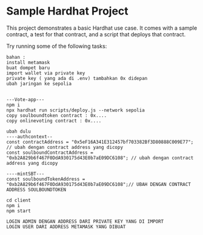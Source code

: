 # Sample Hardhat Project

This project demonstrates a basic Hardhat use case. It comes with a sample contract, a test for that contract, and a script that deploys that contract.

Try running some of the following tasks:
```shell
bahan :
install metamask
buat dompet baru
import wallet via private key
private key ( yang ada di .env) tambahkan 0x didepan
ubah jaringan ke sepolia

```

```shell

---Vote-app---
npm i
npx hardhat run scripts/deploy.js --network sepolia
copy soulboundtoken contract : 0x....
copy onlinevoting contract : 0x....
```

 ```ubah dulu
ubah dulu
----authcontext--
const contractAddress = "0x5eF16A341E312457bf703382Bf3D80888C009E77"; // ubah dengan contract address yang dicopy
const soulboundContractAddress = "0xb2A829b6f467F0DdA930175d43E0b7aE09DC6108"; // ubah dengan contract address yang dicopy

----mintSBT---
const soulboundTokenAddress = "0xb2A829b6f467F0DdA930175d43E0b7aE09DC6108";// UBAH DENGAN CONTRACT ADDRESS SOULBOUNDTOKEN

```
 ```ubah dulu
cd client
npm i
npm start
```

 ```ubah dulu
LOGIN ADMIN DENGAN ADDRESS DARI PRIVATE KEY YANG DI IMPORT
LOGIN USER DARI ADDRESS METAMASK YANG DIBUAT
```
